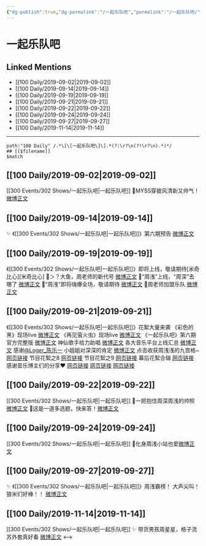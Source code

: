 ```yaml
---
{"dg-publish":true,"dg-permalink":"/一起乐队吧","permalink":"/一起乐队吧/","created":"2023-03-28T15:08:17.308+08:00","updated":"2023-04-10T16:34:51.453+08:00"}
---
```


# 一起乐队吧

## Linked Mentions
- [[100 Daily/2019-09-02\|2019-09-02]]
- [[100 Daily/2019-09-14\|2019-09-14]]
- [[100 Daily/2019-09-19\|2019-09-19]]
- [[100 Daily/2019-09-21\|2019-09-21]]
- [[100 Daily/2019-09-22\|2019-09-22]]
- [[100 Daily/2019-09-24\|2019-09-24]]
- [[100 Daily/2019-09-27\|2019-09-27]]
- [[100 Daily/2019-11-14\|2019-11-14]]


---

```expander
path:"100 Daily" /.*\[\[一起乐队吧\]\].*(?:\r?\n(?!\r?\n).*)*/
## [[$filename]]
$match
```
## [[100 Daily/2019-09-02\|2019-09-02]]
[[300 Events/302 Shows/一起乐队吧\|一起乐队吧]]
💠MYSS穿披风清新又帅气！
[微博正文](https://m.weibo.cn/6466290670/4412180059097347)
## [[100 Daily/2019-09-14\|2019-09-14]]
✨ 《[[300 Events/302 Shows/一起乐队吧\|一起乐队吧]]》第六期预告
[微博正文](https://m.weibo.cn/6466290670/4416546916941599)

## [[100 Daily/2019-09-19\|2019-09-19]]
《[[300 Events/302 Shows/一起乐队吧\|一起乐队吧]]》即将上线，敬请期待[米奇比心][米奇比心]
🌿＞？大鱼，周老师的新代号 [微博正文](https://m.weibo.cn/6466290670/4418284416296589)
🌿“周浅”上线，“周深”去哪了 [微博正文](https://m.weibo.cn/6466290670/4418287108676040)
🌿“周浅”即将嗨爆全场，敬请期待 [微博正文](https://m.weibo.cn/6466290670/4418339168021030)
🌿周老师加盟乐队 [微博正文](https://m.weibo.cn/6466290670/4418345996365412)
## [[100 Daily/2019-09-21\|2019-09-21]]
《[[300 Events/302 Shows/一起乐队吧\|一起乐队吧]]》花絮大量来袭
《彩色的黑》现场live
[微博正文](https://weibo.com/detail/4418957128207504)
《再见萤火虫》现场live
[微博正文](https://weibo.com/detail/4418957248943287)
《一起乐队吧》第六期官方完整版
[微博正文](https://weibo.com/detail/4418957333010660)
神仙歌手给力助唱
[微博正文](https://weibo.com/detail/4418962752244771)
各大音乐平台上线汇总
[微博正文](https://weibo.com/detail/4418970549461527)
感谢[@Loger_陈乐一](https://weibo.com/n/Loger_%E9%99%88%E4%B9%90%E4%B8%80) 小姐姐对深深的肯定
[微博正文](https://weibo.com/detail/4418983874553840)
点击收获周浅浅的九宫格~
[网页链接](https://t.cn/AinUHYqI)
节目花絮之8
[网页链接](https://t.cn/AinU0yux)
节目花絮之9
[网页链接](https://t.cn/AinUp6R2)
幕后花絮合辑
[网页链接](https://t.cn/AinyNVef)
感谢音乐博主们的分享❤️
[网页链接](https://t.cn/AinUHYqG)
[网页链接](https://t.cn/AinUHYqJ)
[网页链接](https://t.cn/AinUHYqS)
## [[100 Daily/2019-09-22\|2019-09-22]]
[[300 Events/302 Shows/一起乐队吧\|一起乐队吧]]
🍂一把抱住周深周浅的帅照[微博正文](https://weibo.com/detail/4419354248522156)
🍂这是一道多选题，快来答！[微博正文](https://weibo.com/detail/4419289845028411)
## [[100 Daily/2019-09-24\|2019-09-24]]
[[300 Events/302 Shows/一起乐队吧\|一起乐队吧]]
🌸化身周浅小站也爱[微博正文](https://m.weibo.cn/6466290670/4420024808647906)
## [[100 Daily/2019-09-27\|2019-09-27]]
✨ 《[[300 Events/302 Shows/一起乐队吧\|一起乐队吧]]》周浅霸榜！
大声尖叫！狼米们好棒！！
[微博正文](https://m.weibo.cn/6466290670/4421190204135354)
## [[100 Daily/2019-11-14\|2019-11-14]]
[[300 Events/302 Shows/一起乐队吧\|一起乐队吧]]
✨ 带货男孩周星星，格子流苏外套真好看
[微博正文](https://m.weibo.cn/6466290670/4438584922422817)
<-->